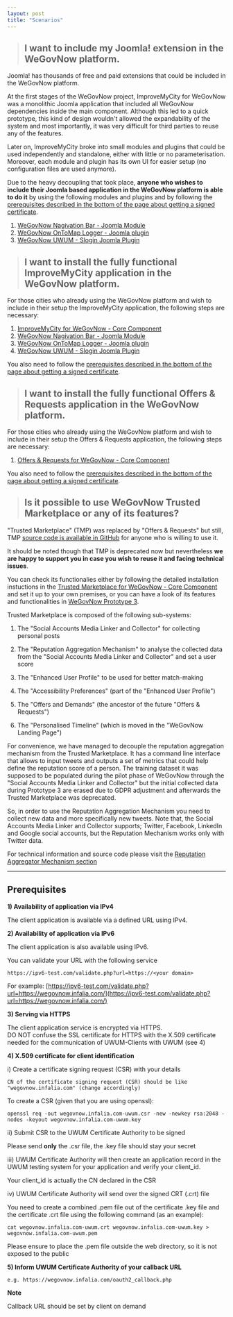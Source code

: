 ```yaml
---
layout: post
title: "Scenarios"
---
```

> ## I want to include my Joomla! extension in the WeGovNow platform.

Joomla! has thousands of free and paid extensions that could be included in the WeGovNow platform.

At the first stages of the WeGovNow project, ImproveMyCity for WeGovNow was a monolithic Joomla application that included all WeGovNow dependencies inside the main component. Although this led to a quick prototype, this kind of design wouldn't allowed the expandability of the system and most importantly, it was very difficult for third parties to reuse any of the features.

Later on, ImproveMyCity broke into small modules and plugins that could be used independently and standalone, either with little or no parameterisation. Moreover, each module and plugin has its own UI for easier setup (no configuration files are used anymore).

Due to the heavy decoupling that took place, **anyone who wishes to include their Joomla based application in the WeGovNow platform is able to do it** by using the following modules and plugins and by following the [prerequisites described in the bottom of the page about getting a signed certificate](#prerequisites).

1) [WeGovNow Nagivation Bar - Joomla Module](https://infalia.github.io/wegovnow/wgn-navbar)  
2) [WeGovNow OnToMap Logger - Joomla plugin](https://infalia.github.io/wegovnow/wgn-otm-logger)  
3) [WeGovNow UWUM - Slogin Joomla Plugin](https://infalia.github.io/wegovnow/wgn-uwum-slogin)  

> ## I want to install the fully functional ImproveMyCity application in the WeGovNow platform.

For those cities who already using the WeGovNow platform and wish to include in their setup the ImproveMyCity application, the following steps are necessary:

1) [ImproveMyCity for WeGovNow - Core Component](https://infalia.github.io/wegovnow/imc-core)  
2) [WeGovNow Nagivation Bar - Joomla Module](https://infalia.github.io/wegovnow/wgn-navbar)  
3) [WeGovNow OnToMap Logger - Joomla plugin](https://infalia.github.io/wegovnow/wgn-otm-logger)  
4) [WeGovNow UWUM - Slogin Joomla Plugin](https://infalia.github.io/wegovnow/wgn-uwum-slogin)  

You also need to follow the [prerequisites described in the bottom of the page about getting a signed certificate](#prerequisites).

> ## I want to install the fully functional Offers & Requests application in the WeGovNow platform.

For those cities who already using the WeGovNow platform and wish to include in their setup the Offers & Requests application, the following steps are necessary:

1) [Offers & Requests for WeGovNow - Core Component](https://infalia.github.io/wegovnow/wgn-offers-requests)  

You also need to follow the [prerequisites described in the bottom of the page about getting a signed certificate](#prerequisites).

> ## Is it possible to use WeGovNow Trusted Marketplace or any of its features?

"Trusted Marketplace" (TMP) was replaced by "Offers & Requests" but still, TMP [source code is available in GitHub](https://github.com/Infalia/tmp) for anyone who is willing to use it.

It should be noted though that TMP is deprecated now but nevertheless **we are happy to support you in case you wish to reuse it and facing technical issues**.

You can check its functionalies either by following the detailed installation instuctions in the [Trusted Marketplace for WeGovNow - Core Component](https://infalia.github.io/wegovnow/wgn-tmp) and set it up to your own premises, or you can have a look of its features and functionalities in [WeGovNow Prototype 3](https://pt3-tmp.infalia.com/profile/basic-info). 

Trusted Marketplace is composed of the following sub-systems: 

1) The "Social Accounts Media Linker and Collector" for collecting personal posts

2) The "Reputation Aggregation Mechanism" to analyse the collected data from the "Social Accounts Media Linker and Collector" and set a user score

3) The "Enhanced User Profile" to be used for better match-making

4) The "Accessibility Preferences" (part of the "Enhanced User Profile")

5) The "Offers and Demands" (the ancestor of the future "Offers & Requests")

6) The "Personalised Timeline" (which is moved in the "WeGovNow Landing Page")

For convenience, we have managed to decouple the reputation aggregation mechanism from the Trusted Marketplace. It has a command line interface that allows to input tweets and outputs a set of metrics that could help define the reputation score of a person. The training dataset it was supposed to be populated during the pilot phase of WeGovNow through the "Social Accounts Media Linker and Collector" but the initial collected data during Prototype 3 are erased due to GDPR adjustment and afterwards the Trusted Marketplace was deprecated. 

So, in order to use the Reputation Aggregation Mechanism you need to collect new data and more specifically new tweets. Note that, the Social Accounts Media Linker and Collector supports; Twitter, Facebook, LinkedIn and Google social accounts, but the Reputation Mechanism works only with Twitter data.

For technical information and source code please visit the [Reputation Aggregator Mechanism section](https://infalia.github.io/wegovnow/wgn-tmp-reputation)

<hr>

<a name="prerequisites"></a>
## Prerequisites

**1) Availability of application via IPv4**

The client application is available via a defined URL using IPv4.

**2) Availability of application via IPv6**

The client application is also available using IPv6.

You can validate your URL with the following service 

    https://ipv6-test.com/validate.php?url=https://<your domain>

For example:
[https://ipv6-test.com/validate.php?url=https://wegovnow.infalia.com/](https://ipv6-test.com/validate.php?url=https://wegovnow.infalia.com/)

**3) Serving via HTTPS**

The client application service is encrypted via HTTPS.  
DO NOT confuse the SSL certificate for HTTPS with the X.509 certificate needed for the communication of UWUM-Clients with UWUM (see 4)

**4) X.509 certificate for client identification**

i) Create a certificate signing request (CSR) with your details

    CN of the certificate signing request (CSR) should be like "wegovnow.infalia.com" (change accordingly)

To create a CSR (given that you are using openssl):

    openssl req -out wegovnow.infalia.com-uwum.csr -new -newkey rsa:2048 -nodes -keyout wegovnow.infalia.com-uwum.key

ii) Submit CSR to the UWUM Certificate Authority to be signed  

Please send **only** the .csr file, the .key file should stay your secret

iii) UWUM Certificate Authority will then create an application record in the UWUM testing system for your
application and verify your client_id. 

Your client_id is actually the CN declared in the CSR

iv) UWUM Certificate Authority will send over the signed CRT (.crt) file

You need to create a combined .pem file out of the certificate .key file and the certificate .crt file using the following command (as an example):

    cat wegovnow.infalia.com-uwum.crt wegovnow.infalia.com-uwum.key > wegovnow.infalia.com-uwum.pem

Please ensure to place the .pem file outside the web directory, so it is not exposed to the public

**5) Inform UWUM Certificate Authority of your callback URL**

    e.g. https://wegovnow.infalia.com/oauth2_callback.php

**Note**

Callback URL should be set by client on demand